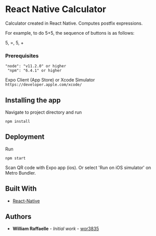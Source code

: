 # React Native Calculator

Calculator created in React Native. Computes postfix expressions.

For example, to do 5+5, the sequence of buttons is as follows:

5, =, 5, +

### Prerequisites

```
"node": "v11.2.0" or higher
 "npm": "6.4.1" or higher
```

Expo Client (App Store) or Xcode Simulator
`
https://developer.apple.com/xcode/
`

## Installing the app

Navigate to project directory and run 

```
npm install
```

## Deployment

Run

```
npm start
```

Scan QR code with Expo app (ios).
Or select 'Run on iOS simulator' on Metro Bundler. 

## Built With

* [React-Native](https://facebook.github.io/react-native/) 

## Authors

* **William Raffaelle** - *Initial work* - [wor3835](https://github.com/wor3835)
